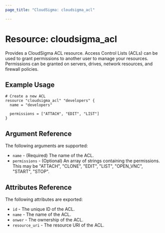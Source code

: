 ```yaml
---
page_title: "CloudSigma: cloudsigma_acl"

---
```


# Resource: cloudsigma_acl

Provides a CloudSigma ACL resource. Access Control Lists (ACLs) can be used to
grant permissions to another user to manage your resources. Permissions can be
granted on servers, drives, network resources, and firewall policies.


## Example Usage

```hcl
# Create a new ACL
resource "cloudsigma_acl" "developers" {
  name = "developers"

  permissions = ["ATTACH", "EDIT", "LIST"]
}
```


## Argument Reference

The following arguments are supported:

* `name` - (Required) The name of the ACL.
* `permissions` - (Optional) An array of strings containing the permissions.
  This may be "ATTACH", "CLONE", "EDIT", "LIST", "OPEN_VNC", "START", "STOP".


## Attributes Reference

The following attributes are exported:

* `id` - The unique ID of the ACL.
* `name` - The name of the ACL.
* `onwer` - The ownership of the ACL.
* `resource_uri` - The resource URI of the ACL.
